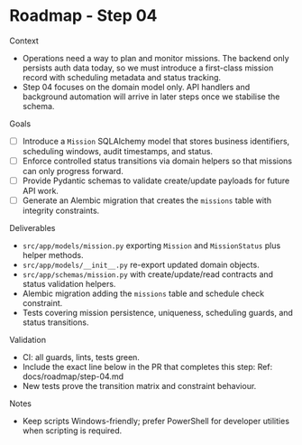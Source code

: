 # Roadmap - Step 04

Context

* Operations need a way to plan and monitor missions. The backend only persists auth data today, so we must introduce a first-class
  mission record with scheduling metadata and status tracking.
* Step 04 focuses on the domain model only. API handlers and background automation will arrive in later steps once we stabilise
  the schema.

Goals

* [ ] Introduce a `Mission` SQLAlchemy model that stores business identifiers, scheduling windows, audit timestamps, and status.
* [ ] Enforce controlled status transitions via domain helpers so that missions can only progress forward.
* [ ] Provide Pydantic schemas to validate create/update payloads for future API work.
* [ ] Generate an Alembic migration that creates the `missions` table with integrity constraints.

Deliverables

* `src/app/models/mission.py` exporting `Mission` and `MissionStatus` plus helper methods.
* `src/app/models/__init__.py` re-export updated domain objects.
* `src/app/schemas/mission.py` with create/update/read contracts and status validation helpers.
* Alembic migration adding the `missions` table and schedule check constraint.
* Tests covering mission persistence, uniqueness, scheduling guards, and status transitions.

Validation

* CI: all guards, lints, tests green.
* Include the exact line below in the PR that completes this step:
  Ref: docs/roadmap/step-04.md
* New tests prove the transition matrix and constraint behaviour.

Notes

* Keep scripts Windows-friendly; prefer PowerShell for developer utilities when scripting is required.
